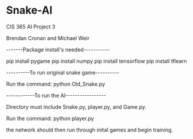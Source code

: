 # Snake-AI
CIS 365 AI Project 3

Brendan Cronan and Michael Weir

-------Package install's needed-----------

pip install pygame
pip install numpy
pip install tensorflow
pip install tflearn


----------To run original snake game----------

Run the command: python Old_Snake.py


------------To run the AI-----------------

Directory must include Snake.py, player.py, and Game.py.

Run the command: python player.py

the network should then run through inital games and begin training.
